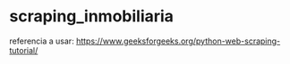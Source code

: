 # scraping_inmobiliaria

referencia a usar:
https://www.geeksforgeeks.org/python-web-scraping-tutorial/